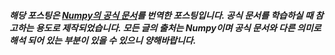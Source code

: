 ##### 해당 포스팅은 [Numpy의 공식 문서](https://numpy.org/devdocs/user/quickstart.html)를 번역한 포스팅입니다. 공식 문서를 학습하실 때 참고하는 용도로 제작되었습니다. 모든 글의 출처는 Numpy이며 공식 문서와 다른 의미로해석 되어 있는 부분이 있을 수 있으니 양해바랍니다.

